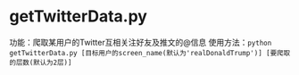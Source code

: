 # getTwitterData.py

功能：爬取某用户的Twitter互相关注好友及推文的@信息
 使用方法：` python getTwitterData.py [目标用户的screen_name(默认为'realDonaldTrump')] [要爬取的层数(默认为2层)] ` 